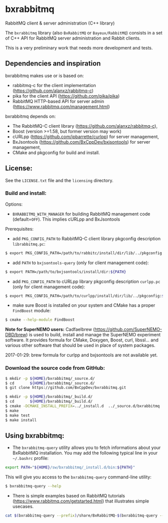 # bxrabbitmq
RabbitMQ client & server administration (C++ library)

The     ``bxrabbitmq``     library     (also   ``BxRabbitMQ``     or
``Bayeux/RabbitMQ``) consists in  a set of C++ API for RabbitMQ server
administration and Rabbit clients.

This is a very preliminary work that needs more development and tests.


## Dependencies and inspiration

bxrabbitmq makes use or is based on:
* rabbitmq-c for the client implementation (https://github.com/alanxz/rabbitmq-c)
* pika for the client API (https://github.com/pika/pika)
* RabbitMQ HTTP-based API for server admin (https://www.rabbitmq.com/management.html)

bxrabbitmq depends on:
* The RabbitMQ-C client library (https://github.com/alanxz/rabbitmq-c),
* Boost (version >=1.58, but former version may work)
* cURLpp (https://github.com/jpbarrette/curlpp) for server management,
* BxJsontools (https://github.com/BxCppDev/bxjsontools) for server management,
* CMake and pkgconfig for build and install.

## License:

See the ``LICENSE.txt`` file and the ``licensing`` directory.


### Build and install:

Options:
* ``BXRABBITMQ_WITH_MANAGER`` for building RabbitMQ management code (default=``OFF``). This implies
  cURLpp and BxJsontools

Prerequisites:

* add ``PKG_CONFIG_PATH`` to RabbitMQ-C client library pkgconfig description ``librabbitmq.pc``:
```sh
$ export PKG_CONFIG_PATH=/path/to/rabbitc/install/dir/lib/../pkgconfig:${PKG_CONFIG_PATH}
```
* add ``PATH`` to ``bxjsontools-query`` (only for client management code):
```sh
$ export PATH=/path/to/bxjsontools/install/dir:${PATH}
```
* add ``PKG_CONFIG_PATH`` to cURLpp library pkgconfig description ``curlpp.pc`` (only for client management code):
```sh
$ export PKG_CONFIG_PATH=/path/to/curlpp/install/dir/lib/../pkgconfig:${PKG_CONFIG_PATH}
```
* make sure Boost is installed on your system and CMake has a proper ``FindBoost`` module:
```sh
$ cmake --help-module FindBoost
```

**Note for SuperNEMO users:**
Cadfaelbrew (https://github.com/SuperNEMO-DBD/brew) is used to build, install and manage
the SuperNEMO experiment software. It provides formula for CMake, Doxygen, Boost, curl, libssl...
and various other software that should be used in place of system packages.

2017-01-29: brew formula for curlpp and bxjsontools are not available yet.

### Download the source code from GitHub:
```sh
$ mkdir -p ${HOME}/bxrabbitmq/_source.d/
$ cd       ${HOME}/bxrabbitmq/_source.d/
$ git clone https://github.com/BxCppDev/bxrabbitmq.git
```

```sh
$ mkdir -p ${HOME}/bxrabbitmq/_build.d/
$ cd       ${HOME}/bxrabbitmq/_build.d/
$ cmake -DCMAKE_INSTALL_PREFIX=../_install.d  ../_source.d/bxrabbitmq
$ make
$ make test
$ make install
```

## Using bxrabbitmq:

* The ``bxrabbitmq-query`` utility allows you to fetch informations about your
  BxRabbitMQ installation. You may add the following typical line in your
``~/.bashrc`` profile:
```sh
export PATH="${HOME}/sw/bxrabbitmq/_install.d/bin:${PATH}"
```
  This will give you access to the ``bxrabbitmq-query`` command-line utility:
```sh
$ bxrabbitmq-query --help
```

* There is simple examples based on RabbitMQ tutorials (https://www.rabbitmq.com/getstarted.html)
that illustrates simple usecases.

```sh
cat $(bxrabbitmq-query --prefix)/share/BxRabbitMQ-$(bxrabbitmq-query --version)/examples/tutorials/README.md
```
